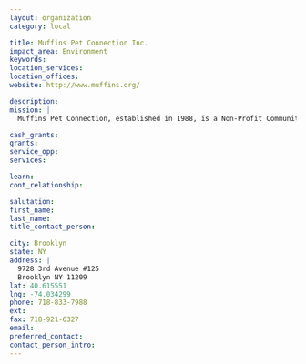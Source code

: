 ```yaml
---
layout: organization
category: local

title: Muffins Pet Connection Inc.
impact_area: Environment
keywords: 
location_services: 
location_offices: 
website: http://www.muffins.org/

description: 
mission: |
  Muffins Pet Connection, established in 1988, is a Non-Profit Community Animal Service Organization that we named after Muffin, a little stray dog who changed our lives forever. Muffins provides a Discount Spay/Neuter Certificate Program with 79 Participating Vets in NYC. Muffins has assisted pet owners and rescuers in finding homes for 7700 pets including thousands of cats, dogs, puppies, kittens. Homes have been found also for ferrets, guinea pigs, rabbits, turtles, hamsters, birds and iguanas. Many of these pets would have been in kill shelters or on the street. The pet owner or rescuer must be able to hold on to the pet until a home is found.

cash_grants: 
grants: 
service_opp: 
services: 

learn: 
cont_relationship: 

salutation: 
first_name: 
last_name: 
title_contact_person: 

city: Brooklyn
state: NY
address: |
  9728 3rd Avenue #125     
  Brooklyn NY 11209
lat: 40.615551
lng: -74.034299
phone: 718-833-7988
ext: 
fax: 718-921-6327
email: 
preferred_contact: 
contact_person_intro: 
---
```

